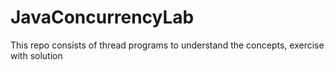 # JavaConcurrencyLab
This repo consists of thread programs to understand the concepts, exercise with solution
